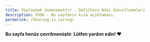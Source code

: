 ```yaml
---
title: Paylaşmak önemsemektir - DeFiChain Wiki Güncellemeleri
description: TODO - Bu sayfanın kısa açıklaması.
permalink: /Sharing_is_caring/
---
```


**Bu sayfa henüz çevrilmemiştir. Lütfen yardım edin! ❤**
